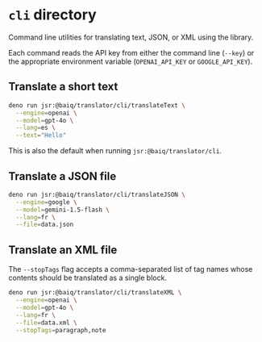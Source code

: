 # `cli` directory

Command line utilities for translating text, JSON, or XML using the library.

Each command reads the API key from either the command line (`--key`) or the
appropriate environment variable (`OPENAI_API_KEY` or `GOOGLE_API_KEY`).

## Translate a short text

```sh
deno run jsr:@baiq/translator/cli/translateText \
  --engine=openai \
  --model=gpt-4o \
  --lang=es \
  --text="Hello"
```

This is also the default when running `jsr:@baiq/translator/cli`.

## Translate a JSON file

```sh
deno run jsr:@baiq/translator/cli/translateJSON \
  --engine=google \
  --model=gemini-1.5-flash \
  --lang=fr \
  --file=data.json
```

## Translate an XML file

The `--stopTags` flag accepts a comma-separated list of tag names whose contents
should be translated as a single block.

```sh
deno run jsr:@baiq/translator/cli/translateXML \
  --engine=openai \
  --model=gpt-4o \
  --lang=fr \
  --file=data.xml \
  --stopTags=paragraph,note
```
